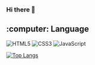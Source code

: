 ### Hi there 👋


<h2> :computer: Language </h2>

![HTML5](https://img.shields.io/badge/-HTML5-F05032?style=for-the-badge&logo=html5&logoColor=ffffff)
![CSS3](https://img.shields.io/badge/-CSS3-007ACC?style=for-the-badge&logo=css3)
![JavaScript](https://img.shields.io/badge/-JavaScript-%23F7DF1C?style=for-the-badge&logo=javascript&logoColor=000000&labelColor=%23F7DF1C&color=%23FFCE5A)

[![Top Langs](https://github-readme-stats.vercel.app/api/top-langs/?username=깃허브아이디&langs_count=8)](https://github.com/깃허브아이디/github-readme-stats)
